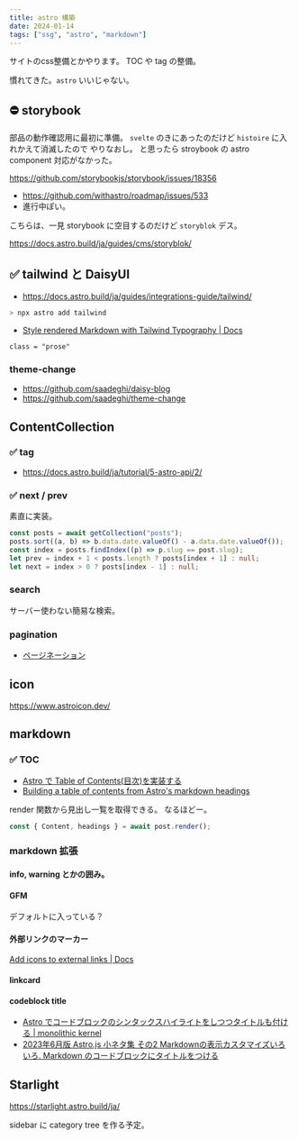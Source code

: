 ```yaml
---
title: astro 構築
date: 2024-01-14
tags: ["ssg", "astro", "markdown"]
---
```


サイトのcss整備とかやります。
TOC や tag の整備。

慣れてきた。`astro` いいじゃない。

## ⛔ storybook

部品の動作確認用に最初に準備。
`svelte` のきにあったのだけど `histoire` に入れかえて消滅したので やりなおし。
と思ったら stroybook の astro component 対応がなかった。

https://github.com/storybookjs/storybook/issues/18356

- https://github.com/withastro/roadmap/issues/533
- 進行中ぽい。

こちらは、一見 storybook に空目するのだけど `storyblok` デス。

https://docs.astro.build/ja/guides/cms/storyblok/

## ✅ tailwind と DaisyUI

- https://docs.astro.build/ja/guides/integrations-guide/tailwind/

```sh
> npx astro add tailwind
```

- [Style rendered Markdown with Tailwind Typography | Docs](https://docs.astro.build/en/recipes/tailwind-rendered-markdown/)

`class = "prose"`

### theme-change

- https://github.com/saadeghi/daisy-blog
- https://github.com/saadeghi/theme-change

## ContentCollection
### ✅ tag

- https://docs.astro.build/ja/tutorial/5-astro-api/2/

### ✅ next / prev

素直に実装。

```ts
const posts = await getCollection("posts");
posts.sort((a, b) => b.data.date.valueOf() - a.data.date.valueOf());
const index = posts.findIndex((p) => p.slug == post.slug);
let prev = index + 1 < posts.length ? posts[index + 1] : null;
let next = index > 0 ? posts[index - 1] : null;
```

### search

サーバー使わない簡易な検索。

### pagination

- [ページネーション](https://docs.astro.build/ja/core-concepts/routing/#%E3%83%9A%E3%83%BC%E3%82%B8%E3%83%8D%E3%83%BC%E3%82%B7%E3%83%A7%E3%83%B3)

## icon

https://www.astroicon.dev/

## markdown

### ✅ TOC

- [Astro で Table of Contents(目次)を実装する](https://egashira.dev/blog/astrojs-toc)
- [Building a table of contents from Astro&#39;s markdown headings](https://kld.dev/building-table-of-contents/)

render 関数から見出し一覧を取得できる。
なるほどー。

```ts
const { Content, headings } = await post.render();
```

### markdown 拡張

#### info, warning とかの囲み。
#### GFM
デフォルトに入っている？

#### 外部リンクのマーカー

[Add icons to external links | Docs](https://docs.astro.build/en/recipes/external-links/)
#### linkcard

#### codeblock title

- [Astro でコードブロックのシンタックスハイライトをしつつタイトルも付ける | monolithic kernel](https://blog.mono0x.net/2023/07/10/astro-syntax-highlight-with-title/)
- [2023年6月版 Astro.js 小ネタ集 その2 Markdownの表示カスタマイズいろいろ. Markdown のコードブロックにタイトルをつける](https://zenn.dev/asopitech/articles/20230604-012854_1#3.-markdown-%E3%81%AE%E3%82%B3%E3%83%BC%E3%83%89%E3%83%96%E3%83%AD%E3%83%83%E3%82%AF%E3%81%AB%E3%82%BF%E3%82%A4%E3%83%88%E3%83%AB%E3%82%92%E3%81%A4%E3%81%91%E3%82%8B)

## Starlight

https://starlight.astro.build/ja/

sidebar に category tree を作る予定。

